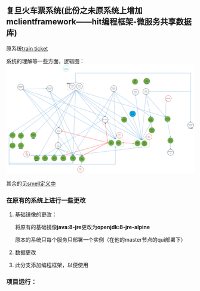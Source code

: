 ## 复旦火车票系统(此份之未原系统上增加 mclientframework——hit编程框架-微服务共享数据库)
原系统[train ticket](https://github.com/FudanSELab/train-ticket)

系统的理解等一些方面，逻辑图：
![](./image/luoji.png)

其余的见[smell定义中](http//60.205.188.102:8080/issue/MCS-87)
### 在原有的系统上进行一些更改



1. 基础镜像的更改：

   将原有的基础镜像**java:8-jre**更改为**openjdk:8-jre-alpine**

   原本的系统只每个服务只部署一个实例（在他的master节点的qui部署下）

2. 数据更改
3. 此分支添加编程框架，以便使用

### 项目运行：